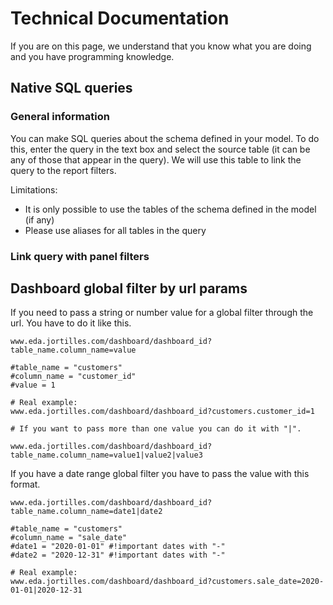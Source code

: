 # Technical Documentation

If you are on this page, we understand that you know what you are doing and you have programming knowledge.

## Native SQL queries

### General information 
You can make SQL queries about the schema defined in your model. To do this, enter the query in the text box and select the source table (it can be any of those that appear in the query). We will use this table to link the query to the report filters.

Limitations:

* It is only possible to use the tables of the schema defined in the model (if any)
* Please use aliases for all tables in the query

### Link query with panel filters

## Dashboard global filter by url params

If you need to pass a string or number value for a global filter through the url. You have to do it like this.

```
www.eda.jortilles.com/dashboard/dashboard_id?table_name.column_name=value

#table_name = "customers"
#column_name = "customer_id"
#value = 1

# Real example:
www.eda.jortilles.com/dashboard/dashboard_id?customers.customer_id=1

# If you want to pass more than one value you can do it with "|".

www.eda.jortilles.com/dashboard/dashboard_id?table_name.column_name=value1|value2|value3

```

If you have a date range global filter you have to pass the value with this format.

```
www.eda.jortilles.com/dashboard/dashboard_id?table_name.column_name=date1|date2

#table_name = "customers"
#column_name = "sale_date"
#date1 = "2020-01-01" #!important dates with "-"
#date2 = "2020-12-31" #!important dates with "-"

# Real example:
www.eda.jortilles.com/dashboard/dashboard_id?customers.sale_date=2020-01-01|2020-12-31
```